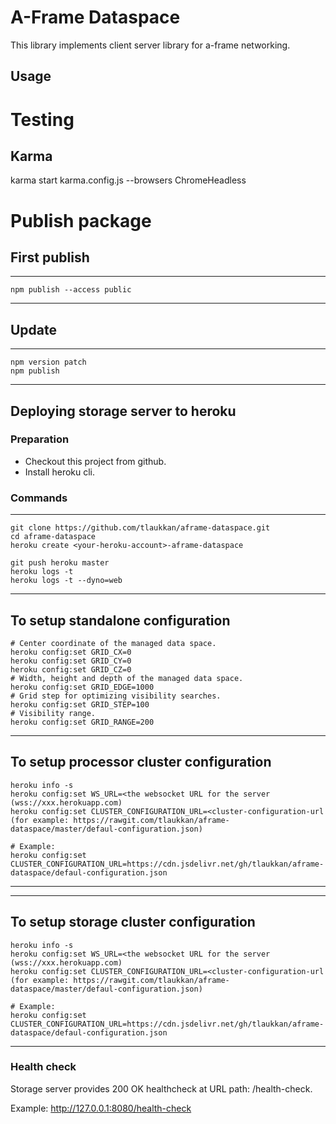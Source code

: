 # A-Frame Dataspace

This library implements client server library for a-frame networking.

## Usage

# Testing

## Karma

karma start karma.config.js  --browsers ChromeHeadless

# Publish package

## First publish

---
    npm publish --access public
---

## Update

---
    npm version patch
    npm publish
---

## Deploying storage server to heroku

### Preparation 

* Checkout this project from github.
* Install heroku cli.

### Commands

---
    git clone https://github.com/tlaukkan/aframe-dataspace.git
    cd aframe-dataspace
    heroku create <your-heroku-account>-aframe-dataspace

    git push heroku master
    heroku logs -t
    heroku logs -t --dyno=web
---

To setup standalone configuration 
---
    # Center coordinate of the managed data space.
    heroku config:set GRID_CX=0
    heroku config:set GRID_CY=0
    heroku config:set GRID_CZ=0
    # Width, height and depth of the managed data space.
    heroku config:set GRID_EDGE=1000
    # Grid step for optimizing visibility searches.
    heroku config:set GRID_STEP=100
    # Visibility range.
    heroku config:set GRID_RANGE=200 
---
 
To setup processor cluster configuration 
---
    heroku info -s
    heroku config:set WS_URL=<the websocket URL for the server (wss://xxx.herokuapp.com)
    heroku config:set CLUSTER_CONFIGURATION_URL=<cluster-configuration-url (for example: https://rawgit.com/tlaukkan/aframe-dataspace/master/defaul-configuration.json)

    # Example:
    heroku config:set CLUSTER_CONFIGURATION_URL=https://cdn.jsdelivr.net/gh/tlaukkan/aframe-dataspace/defaul-configuration.json
---

---
 
To setup storage cluster configuration 
---
    heroku info -s
    heroku config:set WS_URL=<the websocket URL for the server (wss://xxx.herokuapp.com)
    heroku config:set CLUSTER_CONFIGURATION_URL=<cluster-configuration-url (for example: https://rawgit.com/tlaukkan/aframe-dataspace/master/defaul-configuration.json)

    # Example:
    heroku config:set CLUSTER_CONFIGURATION_URL=https://cdn.jsdelivr.net/gh/tlaukkan/aframe-dataspace/defaul-configuration.json
---

### Health check
Storage server provides 200 OK healthcheck at URL path: /health-check.

Example: http://127.0.0.1:8080/health-check

